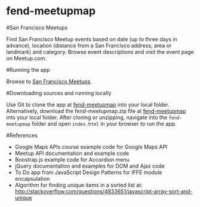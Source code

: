# fend-meetupmap

#San Francisco Meetups

Find San Francisco Meetup events based on date (up to three days in advance), location (distance from a San Francisco address, area or landmark) and category. Browse event descriptions and visit the event page on Meetup.com.

#Running the app

Browse to [San Francisco Meetups](https://bertcuda.github.io/fend-meetupmap/index.html).

#Downloading sources and running locally

Use Git to clone the app at [fend-meetupmap](https://github.com/bertcuda/fend-meetupmap.git) into your local folder. Alternatively, download the fend-meetupmap.zip file at [fend-meetupmap](https://github.com/bertcuda/fend-meetupmap.git) into your local folder. After cloning or unzipping, navigate into the `fend-meetupmap` folder and open `index.html` in your browser to run the app.

#References
- Google Maps APIs course example code for Google Maps API
- Meetup API documentation and example code
- Boostrap.js example code for Accordion menu
- jQuery documentation and examples for DOM and Ajax code
- To Do app from JavaScript Design Patterns for IFFE module encapsulation
- Algorithm for finding unique items in a sorted list at: http://stackoverflow.com/questions/4833651/javascript-array-sort-and-unique
